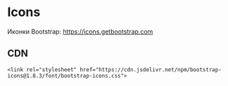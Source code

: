 # Icons
Иконки Bootstrap: https://icons.getbootstrap.com

## CDN

    <link rel="stylesheet" href="https://cdn.jsdelivr.net/npm/bootstrap-icons@1.8.3/font/bootstrap-icons.css">
